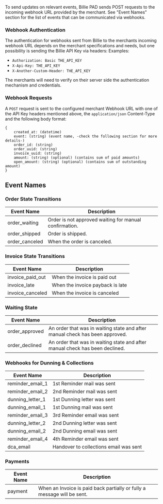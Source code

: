 To send updates on relevant events, Billie PAD sends POST requests to the incoming webhook URL provided by the merchant.
See "Event Names" section for the list of events that can be communicated via webhooks.

### Webhook Authentication

The authentication for webhooks sent from Billie to the merchants incoming webhook URL depends on the merchant specifications
and needs, but one possibility is sending the Billie API Key via headers:
Examples:
- `Authorization: Basic THE_API_KEY`
- `X-Api-Key: THE_API_KEY`
- `X-Another-Custom-Header: THE_API_KEY`

The merchants will need to verify on their server side the authentication mechanism and credentials.

### Webhook Requests

A `POST` request is sent to the configured merchant Webhook URL with one of the API Key headers mentioned above,
the `application/json` Content-Type and the following body format:
```
{
    created_at: (datetime)
    event: (string) (event name, -check the following section for more details-)
    order_id: (string)
    order_uuid: (string)
    invoice_uuid: (string)
    amount: (string) (optional) (contains sum of paid amounts)
    open_amount: (string) (optional) (contains sum of outstanding amount)
}
```

## Event Names

### Order State Transitions

| Event Name    | Description |
|---------------|-------------|
|order_waiting  | Order is not approved waiting for manual confirmation.
|order_shipped  | Order is shipped.
|order_canceled | When the order is canceled.

### Invoice State Transitions
| Event Name       | Description                              
|------------------|------------------------------------------
| invoice_paid_out |  When the invoice is paid out             
| invoice_late     |  When the invoice payback is late
| invoice_canceled |  When the invoice is canceled

### Waiting State

| Event Name      | Description                                                                                                                |
|-----------------|----------------------------------------------------------------------------------------------------------------------------|
| order\_approved | An order that was in waiting state and after manual check has been approved.                                               
| order\_declined | An order that was in waiting state and after manual check has been declined.                                             

### Webhooks for Dunning & Collections

| Event Name       | Description                              |
|------------------|------------------------------------------|
| reminder_email_1 | 1st Reminder mail was sent               |
| reminder_email_2 | 2nd Reminder mail was sent               |
| dunning_letter_1 | 1st Dunning letter was sent              |
| dunning_email_1  | 1st Dunning mail was sent                |
| reminder_email_3 | 3rd Reminder email was sent              |
| dunning_letter_2 | 2nd Dunning letter was sent              |
| dunning_email_2  | 2nd Dunning email was sent               |
| reminder_email_4 | 4th Reminder email was sent              |
| dca_email        | Handover to collections email was sent   |

### Payments

| Event Name |  Description |
|------------|--------------|
| payment    | When an Invoice is paid back partially or fully a message will be sent.
